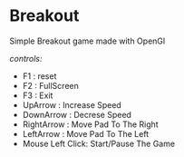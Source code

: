 # Breakout
Simple Breakout game made with OpenGl

*controls:*
- F1 : reset
- F2 : FullScreen
- F3 : Exit
- UpArrow : Increase Speed
- DownArrow : Decrese Speed
- RightArrow : Move Pad To The Right
- LeftArrow : Move Pad To The Left
- Mouse Left Click: Start/Pause The Game
